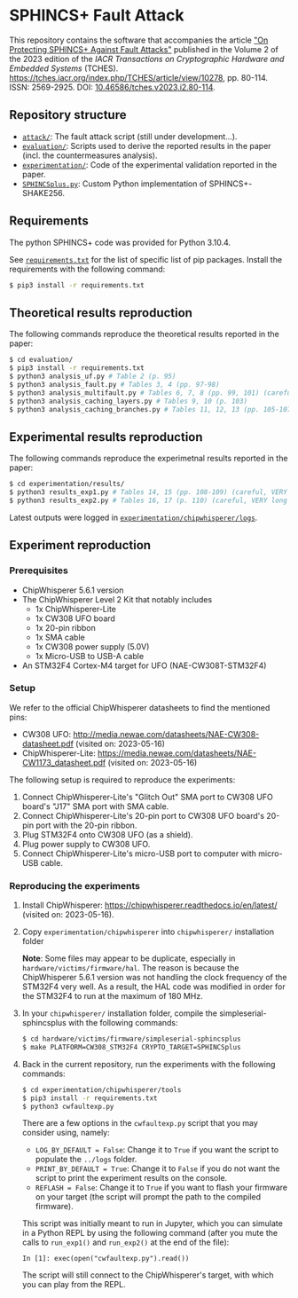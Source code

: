 # SPHINCS+ Fault Attack

This repository contains the software that accompanies the article ["On Protecting SPHINCS+ Against Fault Attacks"](https://tches.iacr.org/index.php/TCHES/article/view/10278) published in the Volume 2 of the 2023 edition of the *IACR Transactions on Cryptographic Hardware and Embedded Systems* (TCHES). https://tches.iacr.org/index.php/TCHES/article/view/10278, pp. 80-114. ISSN: 2569-2925. DOI: [10.46586/tches.v2023.i2.80-114](https://doi.org/10.46586/tches.v2023.i2.80-114).

## Repository structure

* [`attack/`](attack/): The fault attack script (still under development...).
* [`evaluation/`](evaluation/): Scripts used to derive the reported results in the paper (incl. the countermeasures analysis).
* [`experimentation/`](experimentation/): Code of the experimental validation reported in the paper.
* [`SPHINCSplus.py`](SPHINCSplus.py): Custom Python implementation of SPHINCS+-SHAKE256.

## Requirements

The python SPHINCS+ code was provided for Python 3.10.4.

See [`requirements.txt`](requirements.txt) for the list of specific list of pip packages. Install the requirements with the following command:

```bash
$ pip3 install -r requirements.txt
```

## Theoretical results reproduction

The following commands reproduce the theoretical results reported in the paper:

```bash
$ cd evaluation/
$ pip3 install -r requirements.txt
$ python3 analysis_uf.py # Table 2 (p. 95)
$ python3 analysis_fault.py # Tables 3, 4 (pp. 97-98)
$ python3 analysis_multifault.py # Tables 6, 7, 8 (pp. 99, 101) (careful, long runtime!)
$ python3 analysis_caching_layers.py # Tables 9, 10 (p. 103)
$ python3 analysis_caching_branches.py # Tables 11, 12, 13 (pp. 105-107)
```

## Experimental results reproduction

The following commands reproduce the experimetnal results reported in the paper:

```bash
$ cd experimentation/results/
$ python3 results_exp1.py # Tables 14, 15 (pp. 108-109) (careful, VERY long runtime!)
$ python3 results_exp2.py # Tables 16, 17 (p. 110) (careful, VERY long runtime!)
```

Latest outputs were logged in [`experimentation/chipwhisperer/logs`](experimentation/chipwhisperer/logs).

## Experiment reproduction

### Prerequisites

 * ChipWhisperer 5.6.1 version
 * The ChipWhisperer Level 2 Kit that notably includes
 	- 1x ChipWhisperer-Lite
 	- 1x CW308 UFO board
 	- 1x 20-pin ribbon
 	- 1x SMA cable
 	- 1x CW308 power supply (5.0V)
 	- 1x Micro-USB to USB-A cable
 * An STM32F4 Cortex-M4 target for UFO (NAE-CW308T-STM32F4)

### Setup

We refer to the official ChipWhisperer datasheets to find the mentioned pins:

* CW308 UFO: http://media.newae.com/datasheets/NAE-CW308-datasheet.pdf (visited on: 2023-05-16)
* ChipWhisperer-Lite: https://media.newae.com/datasheets/NAE-CW1173_datasheet.pdf (visited on: 2023-05-16)

The following setup is required to reproduce the experiments:

1. Connect ChipWhisperer-Lite's "Glitch Out" SMA port to CW308 UFO board's "J17" SMA port with SMA cable.
2. Connect ChipWhisperer-Lite's 20-pin port to CW308 UFO board's 20-pin port with the 20-pin ribbon.
3. Plug STM32F4 onto CW308 UFO (as a shield).
4. Plug power supply to CW308 UFO.
5. Connect ChipWhisperer-Lite's micro-USB port to computer with micro-USB cable.

### Reproducing the experiments

1. Install ChipWhisperer: https://chipwhisperer.readthedocs.io/en/latest/ (visited on: 2023-05-16).
2. Copy `experimentation/chipwhisperer` into `chipwhisperer/` installation folder

    **Note**: Some files may appear to be duplicate, especially in `hardware/victims/firmware/hal`. The reason is because the ChipWhisperer 5.6.1 version was not handling the clock frequency of the STM32F4 very well. As a result, the HAL code was modified in order for the STM32F4 to run at the maximum of 180 MHz.

3. In your `chipwhisperer/` installation folder, compile the simpleserial-sphincsplus with the following commands:

    ```bash
    $ cd hardware/victims/firmware/simpleserial-sphincsplus
    $ make PLATFORM=CW308_STM32F4 CRYPTO_TARGET=SPHINCSplus
    ```

4. Back in the current repository, run the experiments with the following commands:

    ```bash
    $ cd experimentation/chipwhisperer/tools
    $ pip3 install -r requirements.txt
    $ python3 cwfaultexp.py
    ```

    There are a few options in the `cwfaultexp.py` script that you may consider using, namely:

    * `LOG_BY_DEFAULT = False`: Change it to `True` if you want the script to populate the `../logs` folder.
    * `PRINT_BY_DEFAULT = True`: Change it to `False` if you do not want the script to print the experiment results on the console.
    * `REFLASH = False`: Change it to `True` if you want to flash your firmware on your target (the script will prompt the path to the compiled firmware).

    This script was initially meant to run in Jupyter, which you can simulate in a Python REPL by using the following command (after you mute the calls to `run_exp1()` and `run_exp2()` at the end of the file):

    ```In [1]: exec(open("cwfaultexp.py").read())```

    The script will still connect to the ChipWhisperer's target, with which you can play from the REPL.